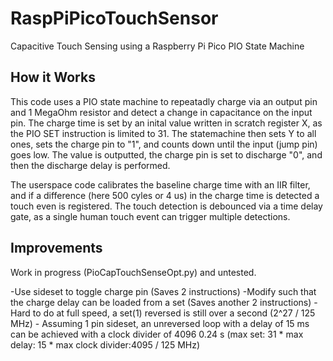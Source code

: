 # RaspPiPicoTouchSensor
Capacitive Touch Sensing using a Raspberry Pi Pico PIO State Machine

## How it Works
This code uses a PIO state machine to repeatadly charge via an output pin and 1 MegaOhm resistor and detect a change in capacitance on the input pin.  The charge time is set by an inital value written in scratch register X, as the PIO SET instruction is limited to 31.  The statemachine then sets Y to all ones, sets the charge pin to "1", and counts down until the input (jump pin) goes low.  The value is outputted, the charge pin is set to discharge "0", and then the discharge delay is performed.

The userspace code calibrates the baseline charge time with an IIR filter, and if a difference (here 500 cyles or 4 us) in the charge time is detected a touch even is registered.  The touch detection is debounced via a time delay gate, as a single human touch event can trigger multiple detections.

## Improvements
Work in progress (PioCapTouchSenseOpt.py) and untested.


-Use sideset to toggle charge pin (Saves 2 instructions)
-Modify such that the charge delay can be loaded from a set (Saves another 2 instructions)
    - Hard to do at full speed, a set(1) reversed is still over a second (2^27 / 125 MHz)
    - Assuming 1 pin sideset, an unreversed loop with a delay of 15 ms can be achieved with a clock divider of 4096 0.24 s (max set: 31 * max delay: 15 * max clock divider:4095 / 125 MHz)
